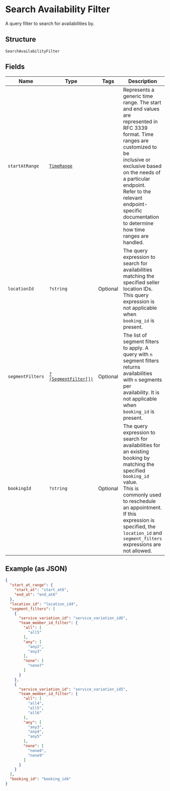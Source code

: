 
# Search Availability Filter

A query filter to search for availabilities by.

## Structure

`SearchAvailabilityFilter`

## Fields

| Name | Type | Tags | Description | Getter | Setter |
|  --- | --- | --- | --- | --- | --- |
| `startAtRange` | [`TimeRange`](/doc/models/time-range.md) |  | Represents a generic time range. The start and end values are<br>represented in RFC 3339 format. Time ranges are customized to be<br>inclusive or exclusive based on the needs of a particular endpoint.<br>Refer to the relevant endpoint-specific documentation to determine<br>how time ranges are handled. | getStartAtRange(): TimeRange | setStartAtRange(TimeRange startAtRange): void |
| `locationId` | `?string` | Optional | The query expression to search for availabilities matching the specified seller location IDs.<br>This query expression is not applicable when `booking_id` is present. | getLocationId(): ?string | setLocationId(?string locationId): void |
| `segmentFilters` | [`?(SegmentFilter[])`](/doc/models/segment-filter.md) | Optional | The list of segment filters to apply. A query with `n` segment filters returns availabilities with `n` segments per<br>availability. It is not applicable when `booking_id` is present. | getSegmentFilters(): ?array | setSegmentFilters(?array segmentFilters): void |
| `bookingId` | `?string` | Optional | The query expression to search for availabilities for an existing booking by matching the specified `booking_id` value.<br>This is commonly used to reschedule an appointment.<br>If this expression is specified, the `location_id` and `segment_filters` expressions are not allowed. | getBookingId(): ?string | setBookingId(?string bookingId): void |

## Example (as JSON)

```json
{
  "start_at_range": {
    "start_at": "start_at6",
    "end_at": "end_at6"
  },
  "location_id": "location_id4",
  "segment_filters": [
    {
      "service_variation_id": "service_variation_id6",
      "team_member_id_filter": {
        "all": [
          "all5"
        ],
        "any": [
          "any2",
          "any3"
        ],
        "none": [
          "none7"
        ]
      }
    },
    {
      "service_variation_id": "service_variation_id5",
      "team_member_id_filter": {
        "all": [
          "all4",
          "all5",
          "all6"
        ],
        "any": [
          "any3",
          "any4",
          "any5"
        ],
        "none": [
          "none8",
          "none9"
        ]
      }
    }
  ],
  "booking_id": "booking_id4"
}
```

